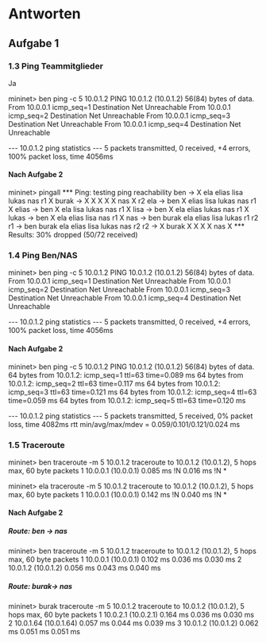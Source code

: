 # Antworten

## Aufgabe 1
### 1.3 Ping Teammitglieder
Ja

mininet> ben ping -c 5 10.0.1.2
PING 10.0.1.2 (10.0.1.2) 56(84) bytes of data.
From 10.0.0.1 icmp_seq=1 Destination Net Unreachable
From 10.0.0.1 icmp_seq=2 Destination Net Unreachable
From 10.0.0.1 icmp_seq=3 Destination Net Unreachable
From 10.0.0.1 icmp_seq=4 Destination Net Unreachable

--- 10.0.1.2 ping statistics ---
5 packets transmitted, 0 received, +4 errors, 100% packet loss, time 4056ms
#### Nach Aufgabe 2
mininet> pingall
*** Ping: testing ping reachability
ben -> X ela elias lisa lukas nas r1 X 
burak -> X X X X X nas X r2 
ela -> ben X elias lisa lukas nas r1 X 
elias -> ben X ela lisa lukas nas r1 X 
lisa -> ben X ela elias lukas nas r1 X 
lukas -> ben X ela elias lisa nas r1 X 
nas -> ben burak ela elias lisa lukas r1 r2 
r1 -> ben burak ela elias lisa lukas nas r2 
r2 -> X burak X X X X nas X 
*** Results: 30% dropped (50/72 received)
### 1.4 Ping Ben/NAS
mininet> ben ping -c 5 10.0.1.2
PING 10.0.1.2 (10.0.1.2) 56(84) bytes of data.
From 10.0.0.1 icmp_seq=1 Destination Net Unreachable
From 10.0.0.1 icmp_seq=2 Destination Net Unreachable
From 10.0.0.1 icmp_seq=3 Destination Net Unreachable
From 10.0.0.1 icmp_seq=4 Destination Net Unreachable

--- 10.0.1.2 ping statistics ---
5 packets transmitted, 0 received, +4 errors, 100% packet loss, time 4056ms
#### Nach Aufgabe 2
mininet> ben ping -c 5 10.0.1.2
PING 10.0.1.2 (10.0.1.2) 56(84) bytes of data.
64 bytes from 10.0.1.2: icmp_seq=1 ttl=63 time=0.089 ms
64 bytes from 10.0.1.2: icmp_seq=2 ttl=63 time=0.117 ms
64 bytes from 10.0.1.2: icmp_seq=3 ttl=63 time=0.121 ms
64 bytes from 10.0.1.2: icmp_seq=4 ttl=63 time=0.059 ms
64 bytes from 10.0.1.2: icmp_seq=5 ttl=63 time=0.120 ms

--- 10.0.1.2 ping statistics ---
5 packets transmitted, 5 received, 0% packet loss, time 4082ms
rtt min/avg/max/mdev = 0.059/0.101/0.121/0.024 ms
### 1.5 Traceroute
mininet> ben traceroute -m 5 10.0.1.2
traceroute to 10.0.1.2 (10.0.1.2), 5 hops max, 60 byte packets
 1  10.0.0.1 (10.0.0.1)  0.085 ms !N  0.016 ms !N *

mininet> ela traceroute -m 5 10.0.1.2
traceroute to 10.0.1.2 (10.0.1.2), 5 hops max, 60 byte packets
 1  10.0.0.1 (10.0.0.1)  0.142 ms !N  0.040 ms !N *
#### Nach Aufgabe 2
##### Route: ben -> nas
mininet> ben traceroute -m 5 10.0.1.2
traceroute to 10.0.1.2 (10.0.1.2), 5 hops max, 60 byte packets
 1  10.0.0.1 (10.0.0.1)  0.102 ms  0.036 ms  0.030 ms
 2  10.0.1.2 (10.0.1.2)  0.056 ms  0.043 ms  0.040 ms
##### Route: burak-> nas 
mininet> burak traceroute -m 5 10.0.1.2
traceroute to 10.0.1.2 (10.0.1.2), 5 hops max, 60 byte packets
 1  10.0.2.1 (10.0.2.1)  0.164 ms  0.036 ms  0.030 ms
 2  10.0.1.64 (10.0.1.64)  0.057 ms  0.044 ms  0.039 ms
 3  10.0.1.2 (10.0.1.2)  0.062 ms  0.051 ms  0.051 ms